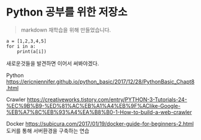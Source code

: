 # Python 공부를 위한 저장소
> markdown 재학습을 위해 만들었습니다.
```
a = [1,2,3,4,5]
for i in a:
    print(a[i])
```

새로운것들을 발견하면 이어서 써봐야겠다.

Python
https://ericnjennifer.github.io/python_basic/2017/12/28/PythonBasic_Chapt8.html

Crawler
https://creativeworks.tistory.com/entry/PYTHON-3-Tutorials-24-%EC%9B%B9-%ED%81%AC%EB%A1%A4%EB%9F%AClike-Google-%EB%A7%8C%EB%93%A4%EA%B8%B0-1-How-to-build-a-web-crawler

Docker
https://subicura.com/2017/01/19/docker-guide-for-beginners-2.html
도커를 통해 서버환경을 구축하는 연습 
